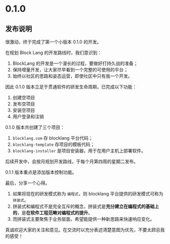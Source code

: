 # 0.1.0

## 发布说明

很激动，终于完成了第一个小版本 0.1.0 的开发。

在规划 Block Lang 的开发路线时，我们意识到：

1. BlockLang 的开发是一个漫长的过程，要做好打持久战的准备；
2. 保持增量开发，让大家尽早看到一个完整的可使用的平台；
3. 始终以社区的思路和姿态运营，即使社区中只有我一个开发。

因此 0.1.0 版本立足于贯通软件的研发生命周期，已完成以下功能：

1. 创建空项目
2. 发布空项目
3. 安装空项目
4. 用户登录和注销

0.1.0 版本共创建了三个项目：

1. `blocklang.com` 存 blocklang 平台代码；
2. `blocklang-template` 存项目的模板代码；
3. `blocklang-installer` 是项目安装器，用于在用户主机上部署软件。

后续开发中，会按月规划开发路线，于每个月第四周的星期二发布。

0.1.1 版本重点是添加版本控制功能。

最后，分享一个心得。

1. 如果将现在的研发模式称为 `编程式`，则 blocklang 平台提供的研发模式可称为 `拼装式`。
2. 拼装式和编程式不是完全互斥的概念，拼装式是**充分建立在编程式的基础上的**，是**在软件工程范畴对编程式的提升**。
3. 而拼装式主要聚焦于业务层面，希望能提供一种新思路来快速响应变化。

真诚欢迎大家的关注和意见。在交流时以充分表述清楚意图为优先，不要太顾忌我的感受！